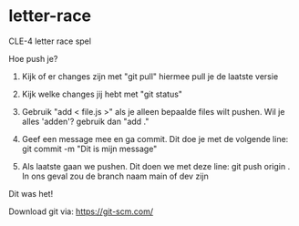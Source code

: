 # letter-race
CLE-4 letter race spel

Hoe push je?

1. Kijk of er changes zijn met "git pull" hiermee pull je de laatste versie

2. Kijk welke changes jij hebt met "git status"

3. Gebruik "add < file.js >" als je alleen bepaalde files wilt pushen. Wil je alles 'adden'? gebruik dan "add ."

4. Geef een message mee en ga commit. Dit doe je met de volgende line: git commit -m "Dit is mijn message"

5. Als laatste gaan we pushen. Dit doen we met deze line: git push origin <branch naam>. In ons geval zou de branch naam main of dev zijn

Dit was het!

Download git via: https://git-scm.com/
